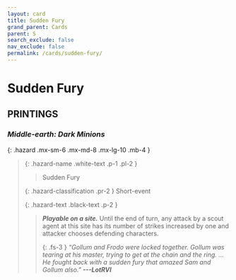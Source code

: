 ```yaml
---
layout: card
title: Sudden Fury
grand_parent: Cards
parent: S
search_exclude: false
nav_exclude: false
permalink: /cards/sudden-fury/
---
```


# Sudden Fury


## PRINTINGS


### _Middle-earth: Dark Minions_

{: .hazard .mx-sm-6 .mx-md-8 .mx-lg-10 .mb-4 }
> {: .hazard-name .white-text .p-1 .pl-2 }
> > <div class="hazard-mp"></div>
> > <div class="card-name">Sudden Fury</div>
>
> {: .hazard-classification .pr-2 }
> Short-event
>
> {: .hazard-text .black-text .p-2 }
> > ***Playable on a site.*** Until the end of turn, any attack by a scout agent at this site has its number of strikes increased by one and attacker chooses defending characters. 
> > 
> > {: .fs-3 } 
> > _“Gollum and Frodo were locked together. Gollum was tearing at his master, trying to get at the chain and the ring. ... He fought back with a sudden fury that amazed Sam and Gollum also."_ ***---&#65279;LotRVI***  
>


